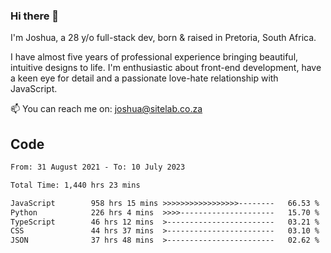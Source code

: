 ### Hi there 👋

I'm Joshua, a 28 y/o full-stack dev, born & raised in Pretoria, South Africa. 

I have almost five years of professional experience bringing beautiful, intuitive designs to life. I'm enthusiastic about front-end development, have a keen eye for detail and a passionate love-hate relationship with JavaScript.

📫 You can reach me on: joshua@sitelab.co.za

## **Code**

<!--START_SECTION:waka-->

```txt
From: 31 August 2021 - To: 10 July 2023

Total Time: 1,440 hrs 23 mins

JavaScript        958 hrs 15 mins >>>>>>>>>>>>>>>>>--------   66.53 %
Python            226 hrs 4 mins  >>>>---------------------   15.70 %
TypeScript        46 hrs 12 mins  >------------------------   03.21 %
CSS               44 hrs 37 mins  >------------------------   03.10 %
JSON              37 hrs 48 mins  >------------------------   02.62 %
```

<!--END_SECTION:waka-->
